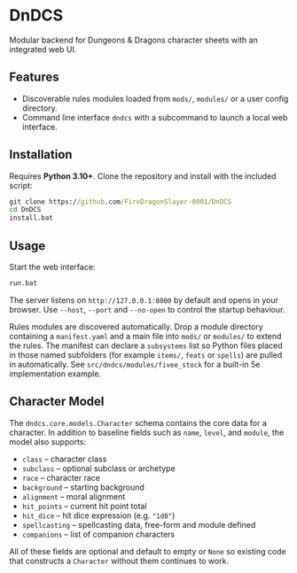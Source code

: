 # DnDCS

Modular backend for Dungeons & Dragons character sheets with an integrated web UI.

## Features
- Discoverable rules modules loaded from `mods/`, `modules/` or a user config directory.
- Command line interface `dndcs` with a subcommand to launch a local web interface.

## Installation
Requires **Python 3.10+**. Clone the repository and install with the included script:

```cmd
git clone https://github.com/FireDragonSlayer-0001/DnDCS
cd DnDCS
install.bat
```

## Usage
Start the web interface:

```cmd
run.bat
```

The server listens on `http://127.0.0.1:8000` by default and opens in your browser. Use `--host`, `--port` and `--no-open` to control the startup behaviour.

Rules modules are discovered automatically. Drop a module directory containing a `manifest.yaml` and a main file into `mods/` or `modules/` to extend the rules. The manifest can declare a `subsystems` list so Python files placed in those named subfolders (for example `items/`, `feats` or `spells`) are pulled in automatically. See `src/dndcs/modules/fivee_stock` for a built-in 5e implementation example.

## Character Model

The `dndcs.core.models.Character` schema contains the core data for a character. In addition to baseline fields such as `name`, `level`, and `module`, the model also supports:

- `class` – character class
- `subclass` – optional subclass or archetype
- `race` – character race
- `background` – starting background
- `alignment` – moral alignment
- `hit_points` – current hit point total
- `hit_dice` – hit dice expression (e.g. `"1d8"`)
- `spellcasting` – spellcasting data, free-form and module defined
- `companions` – list of companion characters

All of these fields are optional and default to empty or `None` so existing code that constructs a `Character` without them continues to work.
